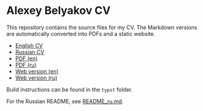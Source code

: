 # Alexey Belyakov CV

This repository contains the source files for my CV. The Markdown versions are
automatically converted into PDFs and a static website.

- [English CV](./cv.md)
- [Russian CV](./cv.ru.md)
- [PDF (en)](https://github.com/qqrm/CV/releases/latest/download/Belyakov_en_typst.pdf)
- [PDF (ru)](https://github.com/qqrm/CV/releases/latest/download/Belyakov_ru_typst.pdf)
- [Web version (en)](https://qqrm.github.io/CV/)
- [Web version (ru)](https://qqrm.github.io/CV/ru/)

Build instructions can be found in the `typst` folder.

For the Russian README, see [README_ru.md](./README_ru.md).
